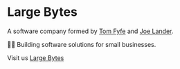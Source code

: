 # Large Bytes

A software company formed by [Tom Fyfe](https://www.linkedin.com/in/tomfyfe/) and [Joe Lander](https://www.linkedin.com/in/josephclander/).

👷👷 Building software solutions for small businesses.

Visit us [Large Bytes](https://www.largebytes.co.uk/)
